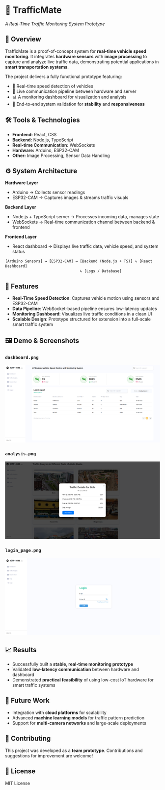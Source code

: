 # 🚦 TrafficMate

*A Real-Time Traffic Monitoring System Prototype*

## 📌 Overview

TrafficMate is a proof-of-concept system for **real-time vehicle speed monitoring**. It integrates **hardware sensors** with **image processing** to capture and analyze live traffic data, demonstrating potential applications in **smart transportation systems**.

The project delivers a fully functional prototype featuring:

* 🚗 Real-time speed detection of vehicles
* 📡 Live communication pipeline between hardware and server
* 📊 A monitoring dashboard for visualization and analysis
* 🔄 End-to-end system validation for **stability** and **responsiveness**

## 🛠️ Tools & Technologies

* **Frontend:** React, CSS
* **Backend:** Node.js, TypeScript
* **Real-time Communication:** WebSockets
* **Hardware:** Arduino, ESP32-CAM
* **Other:** Image Processing, Sensor Data Handling

## ⚙️ System Architecture

**Hardware Layer**

* Arduino → Collects sensor readings
* ESP32-CAM → Captures images & streams traffic visuals

**Backend Layer**

* Node.js + TypeScript server → Processes incoming data, manages state
* WebSockets → Real-time communication channel between backend & frontend

**Frontend Layer**

* React dashboard → Displays live traffic data, vehicle speed, and system status

```
[Arduino Sensors] → [ESP32-CAM] → [Backend (Node.js + TS)] ⇆ [React Dashboard]
                                  ↳ [Logs / Database]
```

## 🚀 Features

* **Real-Time Speed Detection**: Captures vehicle motion using sensors and ESP32-CAM
* **Data Pipeline**: WebSocket-based pipeline ensures low-latency updates
* **Monitoring Dashboard**: Visualizes live traffic conditions in a clean UI
* **Scalable Design**: Prototype structured for extension into a full-scale smart traffic system
  
## 🖼️ Demo & Screenshots

### `dashboard.png`

![dashboard.png](docs/dashboard.png)

### `analysis.png`

![analysis.png](docs/analysis.png)

### `login_page.png`

![login\_page.png](docs/login_page.png)


## 📈 Results

* Successfully built a **stable, real-time monitoring prototype**
* Validated **low-latency communication** between hardware and dashboard
* Demonstrated **practical feasibility** of using low-cost IoT hardware for smart traffic systems


## 🔮 Future Work

* Integration with **cloud platforms** for scalability
* Advanced **machine learning models** for traffic pattern prediction
* Support for **multi-camera networks** and large-scale deployments

## 🤝 Contributing

This project was developed as a **team prototype**. Contributions and suggestions for improvement are welcome!

## 📜 License

MIT License
